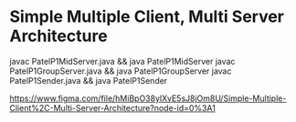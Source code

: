 # Simple Multiple Client, Multi Server Architecture

javac PatelP1MidServer.java && java PatelP1MidServer
javac PatelP1GroupServer.java && java PatelP1GroupServer
javac PatelP1Sender.java && java PatelP1Sender

https://www.figma.com/file/hMiBpO38ylXvE5sJ8jOm8U/Simple-Multiple-Client%2C-Multi-Server-Architecture?node-id=0%3A1
